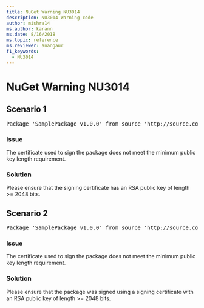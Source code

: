 ```yaml
---
title: NuGet Warning NU3014
description: NU3014 Warning code
author: mishra14
ms.author: karann
ms.date: 8/16/2018
ms.topic: reference
ms.reviewer: anangaur
f1_keywords: 
  - NU3014
---
```


# NuGet Warning NU3014

## Scenario 1

<pre>Package 'SamplePackage v1.0.0' from source 'http://source.com/index.json': The signing certificate does not meet a minimum public key length requirement.</pre>

### Issue

The certificate used to sign the package does not meet the minimum public key length requirement.


### Solution

Please ensure that the signing certificate has an RSA public key of length >= 2048 bits.



## Scenario 2

<pre>Package 'SamplePackage v1.0.0' from source 'http://source.com/index.json': The primary signature's certificate does not meet a minimum public key length requirement.</pre>

### Issue

The certificate used to sign the package does not meet the minimum public key length requirement.


### Solution

Please ensure that the package was signed using a signing certificate with an RSA public key of length >= 2048 bits.


